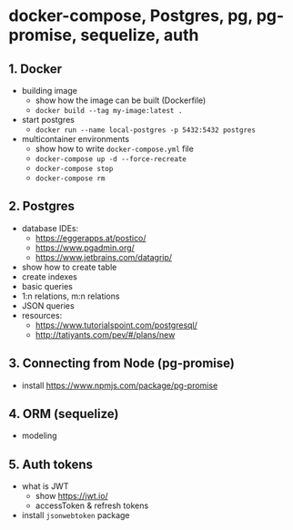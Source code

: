 # docker-compose, Postgres, pg, pg-promise, sequelize, auth

## 1. Docker
- building image
  - show how the image can be built (Dockerfile)
  - `docker build --tag my-image:latest .`
- start postgres
  - `docker run --name local-postgres -p 5432:5432 postgres`
- multicontainer environments
  - show how to write `docker-compose.yml` file
  - `docker-compose up -d --force-recreate`
  - `docker-compose stop`
  - `docker-compose rm`

## 2. Postgres
- database IDEs:
  - <https://eggerapps.at/postico/>
  - <https://www.pgadmin.org/>
  - <https://www.jetbrains.com/datagrip/>
- show how to create table
- create indexes
- basic queries
- 1:n relations, m:n relations
- JSON queries
- resources:
  - <https://www.tutorialspoint.com/postgresql/>
  - <http://tatiyants.com/pev/#/plans/new>

## 3. Connecting from Node (pg-promise)
- install <https://www.npmjs.com/package/pg-promise>

## 4. ORM (sequelize)
- modeling

## 5. Auth tokens
- what is JWT
  - show <https://jwt.io/>
  - accessToken & refresh tokens
- install `jsonwebtoken` package
